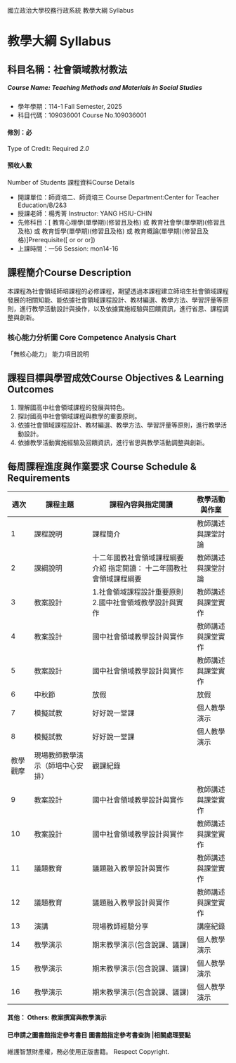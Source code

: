 國立政治大學校務行政系統 教學大綱 Syllabus
# 教學大綱 Syllabus
##  科目名稱：社會領域教材教法
#####  Course Name: Teaching Methods and Materials in Social Studies
  * 學年學期：114-1 Fall Semester, 2025 
  * 科目代碼：109036001 Course No.109036001
#### 修別：必
Type of Credit: Required 
_2.0_
#### 預收人數
Number of Students
課程資料Course Details
  * 開課單位：師資培二、師資培三 Course Department:Center for Teacher Education/B/2&3 
  * 授課老師：楊秀菁 Instructor: YANG HSIU-CHIN 
  * 先修科目：[ 教育心理學(單學期)(修習且及格) 或 教育社會學(單學期)(修習且及格) 或 教育哲學(單學期)(修習且及格) 或 教育概論(單學期)(修習且及格)]Prerequisite([ or or or])
  * 上課時間：一56 Session: mon14-16
##  課程簡介Course Description
本課程為社會領域師培課程的必修課程，期望透過本課程建立師培生社會領域課程發展的相關知能、能依據社會領域課程設計、教材編選、教學方法、學習評量等原則，進行教學活動設計與操作，以及依據實施經驗與回饋資訊，進行省思、課程調整與創新。
###  核心能力分析圖 Core Competence Analysis Chart
「無核心能力」 
能力項目說明
##  課程目標與學習成效Course Objectives & Learning Outcomes 
  1. 理解國高中社會領域課程的發展與特色。
  2. 探討國高中社會領域課程與教學的重要原則。
  3. 依據社會領域課程設計、教材編選、教學方法、學習評量等原則，進行教學活動設計。
  4. 依據教學活動實施經驗及回饋資訊，進行省思與教學活動調整與創新。
##  每周課程進度與作業要求 Course Schedule & Requirements
|  週次 |  課程主題 |  課程內容與指定閱讀 |  教學活動與作業  
---|---|---|---  
1 |  課程說明 |  課程簡介 |  教師講述與課堂討論  
2 |  課綱說明 |  十二年國教社會領域課程綱要介紹 指定閱讀： 十二年國教社會領域課程綱要 |  教師講述與課堂討論  
3 |  教案設計 |  1.社會領域課程設計重要原則 2.國中社會領域教學設計與實作 |  教師講述與課堂實作  
4 |  教案設計 |  國中社會領域教學設計與實作 |  教師講述與課堂實作  
5 |  教案設計 |  國中社會領域教學設計與實作 |  教師講述與課堂實作  
6 |  中秋節 |  放假 |  放假  
7 |  模擬試教 |  好好說一堂課 |  個人教學演示  
8 |  模擬試教 |  好好說一堂課 |  個人教學演示  
教學觀摩 |  現場教師教學演示（師培中心安排） |  觀課紀錄  
9 |  教案設計 |  國中社會領域教學設計與實作 |  教師講述與課堂實作  
10 |  教案設計 |  國中社會領域教學設計與實作 |  教師講述與課堂實作  
11 |  議題教育 |  議題融入教學設計與實作 |  教師講述與課堂實作  
12 |  議題教育 |  議題融入教學設計與實作 |  教師講述與課堂實作  
13 |  演講 |  現場教師經驗分享 |  講座紀錄  
14 |  教學演示 |  期末教學演示(包含說課、議課) |  個人教學演示  
15 |  教學演示 |  期末教學演示(包含說課、議課) |  個人教學演示  
16 |  教學演示 |  期末教學演示(包含說課、議課) |  個人教學演示  
####  其他： Others: 教案撰寫與教學演示 
####  已申請之圖書館指定參考書目  圖書館指定參考書查詢 |相關處理要點
維護智慧財產權，務必使用正版書籍。 Respect Copyright.